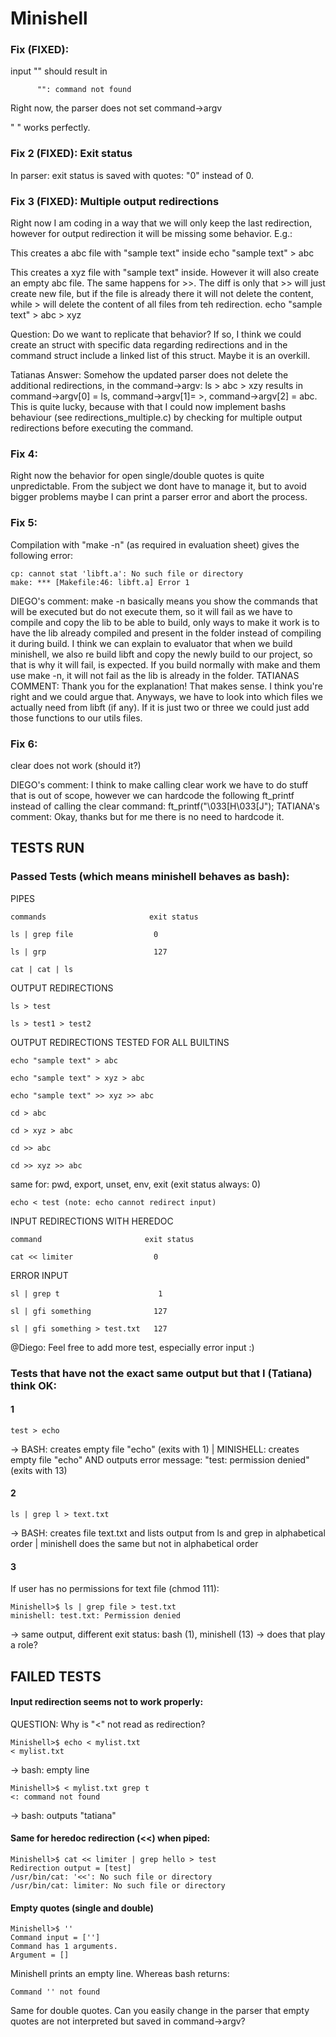 # Minishell

### Fix (FIXED):

input "" should result in 


          "": command not found

Right now, the parser does not set command->argv 

 " " works perfectly.

### Fix 2 (FIXED): Exit status

In parser: exit status is saved with quotes: "0" instead of 0.

### Fix 3 (FIXED): Multiple output redirections

Right now I am coding in a way that we will only keep the last redirection, however for output redirection it will be missing some behavior. E.g.:

This creates a abc file with "sample text" inside
echo "sample text" > abc

This creates a xyz file with "sample text" inside. However it will also create an empty abc file. The same happens for >>. The diff is only that >> will just create new file, but if the file is already there it will not delete the content, while > will delete the content of all files from teh redirection.
echo "sample text" > abc > xyz

Question: Do we want to replicate that behavior? If so, I think we could create an struct with specific data regarding redirections and in the command struct include a linked list of this struct. Maybe it is an overkill.

Tatianas Answer: Somehow the updated parser does not delete the additional redirections, in the command->argv: 
ls > abc > xzy
results in command->argv[0] = ls, command->argv[1]= >, command->argv[2] = abc. 
This is quite lucky, because with that I could now implement bashs behaviour (see redirections_multiple.c) by checking for multiple output redirections before executing the command.

### Fix 4:

Right now the behavior for open single/double quotes is quite unpredictable. From the subject we dont have to manage it, but to avoid bigger problems maybe I can print a parser error and abort the process.

### Fix 5:
Compilation with "make -n" (as required in evaluation sheet) gives the following error: 
	
	cp: cannot stat 'libft.a': No such file or directory
	make: *** [Makefile:46: libft.a] Error 1

 DIEGO's comment: make -n basically means you show the commands that will be executed but do not execute them, so it will fail as we have to compile and copy the lib to be able to build, only ways to make it work is to have the lib already compiled and present in the folder instead of compiling it during build. I think we can explain to evaluator that when we build minishell, we also re build libft and copy the newly build to our project, so that is why it will fail, is expected. If you build normally with make and them use make -n, it will not fail as the lib is already in the folder.
 TATIANAS COMMENT: Thank you for the explanation! That makes sense. I think you're right and we could argue that. Anyways, we have to look into which files we actually need from libft (if any). If it is just two or three we could just add those functions to our utils files.

### Fix 6:
clear does not work (should it?)

DIEGO's comment: I think to make calling clear work we have to do stuff that is out of scope, however we can hardcode the following ft_printf instead of calling the clear command:
ft_printf("\033[H\033[J");
TATIANA's comment: Okay, thanks but for me there is no need to hardcode it.

## TESTS RUN 

### Passed Tests (which means minishell behaves as bash):

PIPES

    commands                       exit status

    ls | grep file                  0
    
    ls | grp                        127

    cat | cat | ls

OUTPUT REDIRECTIONS

    ls > test

    ls > test1 > test2

OUTPUT REDIRECTIONS TESTED FOR ALL BUILTINS 

    echo "sample text" > abc

    echo "sample text" > xyz > abc

    echo "sample text" >> xyz >> abc

    cd > abc

    cd > xyz > abc

    cd >> abc

    cd >> xyz >> abc

same for: pwd, export, unset, env, exit (exit status always: 0)

    echo < test (note: echo cannot redirect input)

INPUT REDIRECTIONS WITH HEREDOC

    command                       exit status

    cat << limiter                  0


ERROR INPUT

    sl | grep t                      1

    sl | gfi something              127

    sl | gfi something > test.txt   127

@Diego: Feel free to add more test, especially error input :)

### Tests that have not the exact same output but that I (Tatiana) think OK:

#### 1
    test > echo

-> BASH: creates empty file "echo" (exits with 1) | MINISHELL: creates empty file "echo" AND outputs error message: "test: permission denied" (exits with 13)

#### 2
    ls | grep l > text.txt

-> BASH: creates file text.txt and lists output from ls and grep in alphabetical order | minishell does the same but not in alphabetical order

#### 3

If user has no permissions for text file (chmod 111):

    Minishell>$ ls | grep file > test.txt
    minishell: test.txt: Permission denied

-> same output, different exit status: bash (1), minishell (13) -> does that play a role?


## FAILED TESTS

#### Input redirection seems not to work properly:

QUESTION: Why is "<" not read as redirection? 

    Minishell>$ echo < mylist.txt 
    < mylist.txt

-> bash: empty line

    Minishell>$ < mylist.txt grep t
    <: command not found

-> bash: outputs "tatiana"

#### Same for heredoc redirection (<<) when piped:

    Minishell>$ cat << limiter | grep hello > test
    Redirection output = [test]
    /usr/bin/cat: '<<': No such file or directory
    /usr/bin/cat: limiter: No such file or directory

#### Empty quotes (single and double)

    Minishell>$ ''
    Command input = ['']
    Command has 1 arguments.
    Argument = []

Minishell prints an empty line. Whereas bash returns:

    Command '' not found

Same for double quotes. Can you easily change in the parser that empty quotes are not interpreted but saved in command->argv? 




